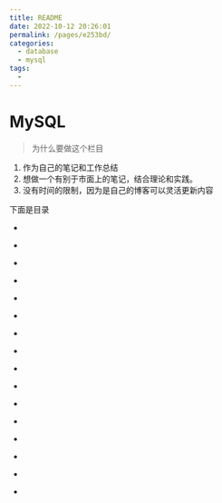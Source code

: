 ```yaml
---
title: README
date: 2022-10-12 20:26:01
permalink: /pages/e253bd/
categories:
  - database
  - mysql
tags:
  - 
---
```

# MySQL

> 为什么要做这个栏目

1. 作为自己的笔记和工作总结
2. 想做一个有别于市面上的笔记，结合理论和实践。
3. 没有时间的限制，因为是自己的博客可以灵活更新内容

下面是目录

- []()
- []()
- []()
- []()
- []()

- []()
- []()
- []()
- []()
- []()
- []()


- []()
- []()
- []()
- []()
- []()